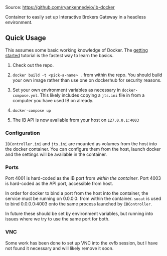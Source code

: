 Source: https://github.com/ryankennedyio/ib-docker

Container to easily set up Interactive Brokers Gateway in a headless environment.

## Quick Usage
This assumes some basic working knowledge of Docker. The [getting started](https://docs.docker.com/engine/getstarted/) tutorial is the fastest way to learn the basics.

1) Check out the repo.

2) `docker build -t <pick-a-name> .` from within the repo. You should build your own image rather than use one on dockerhub for security reasons.

3) Set your own environment variables as necessary in `docker-compose.yml`. This likely includes copying a `jts.ini` file in from a computer you have used IB on already.

4) `docker-compose up`

5) The IB API is now available from your host on `127.0.0.1:4003`

### Configuration
`IBController.ini` and `jts.ini` are mounted as volumes from the host into the docker container. You can configure them from the host, launch docker and the settings will be available in the container.

### Ports
Port 4001 is hard-coded as the IB port from *within the container*.
Port 4003 is hard-coded as the API port, accessible from host.

In order for docker to bind a port from the host into the container, the service must be running on 0.0.0.0:<port> from within the container. `socat` is used to bind 0.0.0.0:4003 onto the same process launched by `IBController`.

In future these should be set by environment variables, but running into issues where we try to use the same port for both.

### VNC
Some work has been done to set up VNC into the xvfb session, but I have not found it necessary and will likely remove it soon.
